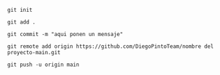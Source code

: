```
git init
```

```
git add .
```

```
git commit -m "aqui ponen un mensaje"
```

```
git remote add origin https://github.com/DiegoPintoTeam/nombre del proyecto-main.git
```

```
git push -u origin main
```
